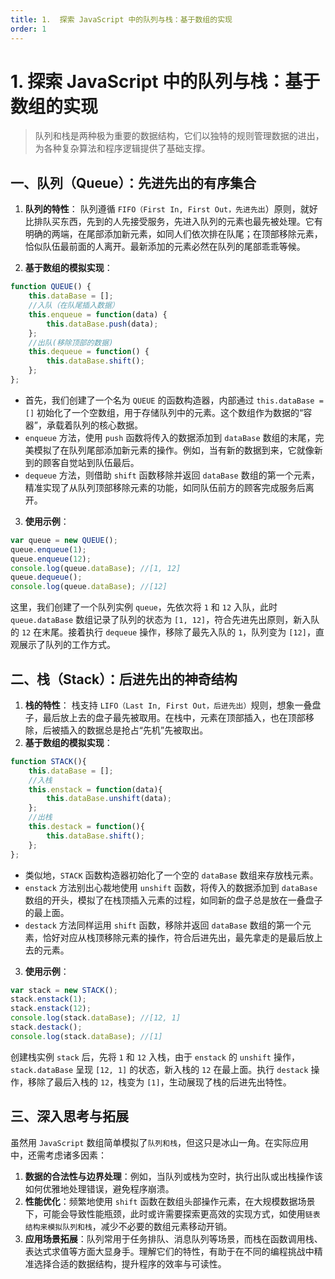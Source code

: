 ```yaml
---
title: 1.  探索 JavaScript 中的队列与栈：基于数组的实现
order: 1
---
```

# 1.  探索 JavaScript 中的队列与栈：基于数组的实现

> 队列和栈是两种极为重要的数据结构，它们以独特的规则管理数据的进出，为各种复杂算法和程序逻辑提供了基础支撑。

## 一、队列（Queue）：先进先出的有序集合

1. **队列的特性**：
队列遵循 `FIFO（First In, First Out，先进先出`）原则，就好比排队买东西，先到的人先接受服务，先进入队列的元素也最先被处理。它有明确的两端，在尾部添加新元素，如同人们依次排在队尾；在顶部移除元素，恰似队伍最前面的人离开。最新添加的元素必然在队列的尾部乖乖等候。

2. **基于数组的模拟实现**：
```javascript
function QUEUE() {
    this.dataBase = []; 
    //入队（在队尾插入数据）
    this.enqueue = function(data) {
        this.dataBase.push(data);
    };
    //出队(移除顶部的数据)
    this.dequeue = function() {
        this.dataBase.shift();
    };
};
```
- 首先，我们创建了一个名为 `QUEUE` 的函数构造器，内部通过 `this.dataBase = []` 初始化了一个空数组，用于存储队列中的元素。这个数组作为数据的“容器”，承载着队列的核心数据。
- `enqueue` 方法，使用 `push` 函数将传入的数据添加到 `dataBase` 数组的末尾，完美模拟了在队列尾部添加新元素的操作。例如，当有新的数据到来，它就像新到的顾客自觉站到队伍最后。
- `dequeue` 方法，则借助 `shift` 函数移除并返回 `dataBase` 数组的第一个元素，精准实现了从队列顶部移除元素的功能，如同队伍前方的顾客完成服务后离开。
3. **使用示例**：
```javascript
var queue = new QUEUE();
queue.enqueue(1);
queue.enqueue(12);
console.log(queue.dataBase); //[1, 12]
queue.dequeue();
console.log(queue.dataBase); //[12]
```
这里，我们创建了一个队列实例 `queue`，先依次将 `1` 和 `12` 入队，此时 `queue.dataBase` 数组记录了队列的状态为 `[1, 12]`，符合先进先出原则，新入队的 `12` 在末尾。接着执行 `dequeue` 操作，移除了最先入队的 `1`，队列变为 `[12]`，直观展示了队列的工作方式。

## 二、栈（Stack）：后进先出的神奇结构
1. **栈的特性**：
栈支持 `LIFO（Last In, First Out，后进先出）`规则，想象一叠盘子，最后放上去的盘子最先被取用。在栈中，元素在顶部插入，也在顶部移除，后被插入的数据总是抢占“先机”先被取出。
2. **基于数组的模拟实现**：
```javascript
function STACK(){
    this.dataBase = [];
    //入栈
    this.enstack = function(data){
        this.dataBase.unshift(data);
    };
    //出栈
    this.destack = function(){
        this.dataBase.shift();
    };
};
```
- 类似地，`STACK` 函数构造器初始化了一个空的 `dataBase` 数组来存放栈元素。
- `enstack` 方法别出心裁地使用 `unshift` 函数，将传入的数据添加到 `dataBase` 数组的开头，模拟了在栈顶插入元素的过程，如同新的盘子总是放在一叠盘子的最上面。
- `destack` 方法同样运用 `shift` 函数，移除并返回 `dataBase` 数组的第一个元素，恰好对应从栈顶移除元素的操作，符合后进先出，最先拿走的是最后放上去的元素。
3. **使用示例**：
```javascript
var stack = new STACK();
stack.enstack(1);
stack.enstack(12);
console.log(stack.dataBase); //[12, 1]
stack.destack();
console.log(stack.dataBase); //[1]
```
创建栈实例 `stack` 后，先将 `1` 和 `12` 入栈，由于 `enstack` 的 `unshift` 操作，`stack.dataBase` 呈现 `[12, 1]` 的状态，新入栈的 `12` 在最上面。执行 `destack` 操作，移除了最后入栈的 `12`，栈变为 `[1]`，生动展现了栈的后进先出特性。

## 三、深入思考与拓展
虽然用 `JavaScript` 数组简单模拟了`队列和栈`，但这只是冰山一角。在实际应用中，还需考虑诸多因素：
1. **数据的合法性与边界处理**：例如，当队列或栈为空时，执行出队或出栈操作该如何优雅地处理错误，避免程序崩溃。
2. **性能优化**：频繁地使用 `shift` 函数在数组头部操作元素，在大规模数据场景下，可能会导致性能瓶颈，此时或许需要探索更高效的实现方式，如使用`链表结构来模拟队列和栈`，减少不必要的数组元素移动开销。
3. **应用场景拓展**：队列常用于任务排队、消息队列等场景，而栈在函数调用栈、表达式求值等方面大显身手。理解它们的特性，有助于在不同的编程挑战中精准选择合适的数据结构，提升程序的效率与可读性。
